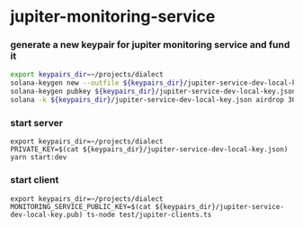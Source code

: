 # jupiter-monitoring-service

### generate a new keypair for jupiter monitoring service and fund it

```bash
export keypairs_dir=~/projects/dialect
solana-keygen new --outfile ${keypairs_dir}/jupiter-service-dev-local-key.json
solana-keygen pubkey ${keypairs_dir}/jupiter-service-dev-local-key.json > ${keypairs_dir}/jupiter-service-dev-local-key.pub
solana -k ${keypairs_dir}/jupiter-service-dev-local-key.json airdrop 300
```
### start server

```
export keypairs_dir=~/projects/dialect
PRIVATE_KEY=$(cat ${keypairs_dir}/jupiter-service-dev-local-key.json) yarn start:dev
```

### start client

```shell
export keypairs_dir=~/projects/dialect
MONITORING_SERVICE_PUBLIC_KEY=$(cat ${keypairs_dir}/jupiter-service-dev-local-key.pub) ts-node test/jupiter-clients.ts
```